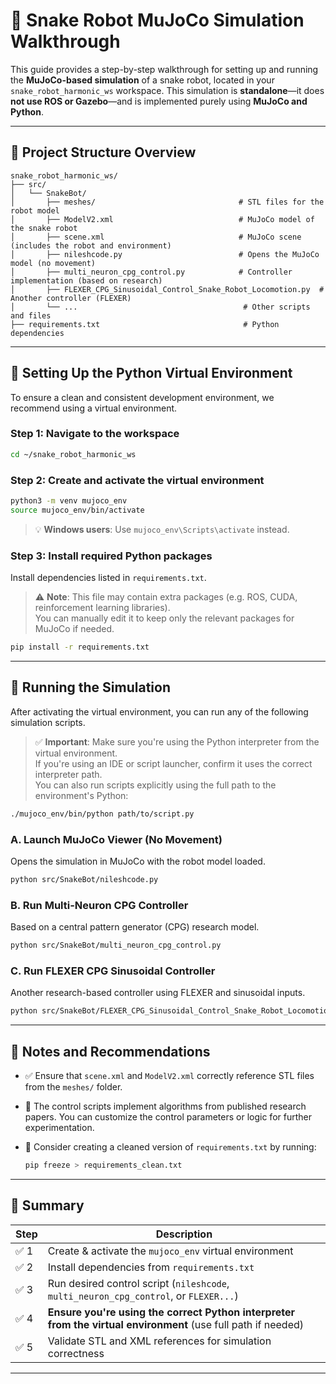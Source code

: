 # 🐍 Snake Robot MuJoCo Simulation Walkthrough

This guide provides a step-by-step walkthrough for setting up and running the **MuJoCo-based simulation** of a snake robot, located in your `snake_robot_harmonic_ws` workspace. This simulation is **standalone**—it does **not use ROS or Gazebo**—and is implemented purely using **MuJoCo and Python**.

---

## 📁 Project Structure Overview

```
snake_robot_harmonic_ws/
├── src/
│   └── SnakeBot/
│       ├── meshes/                                # STL files for the robot model
│       ├── ModelV2.xml                            # MuJoCo model of the snake robot
│       ├── scene.xml                              # MuJoCo scene (includes the robot and environment)
│       ├── nileshcode.py                          # Opens the MuJoCo model (no movement)
│       ├── multi_neuron_cpg_control.py            # Controller implementation (based on research)
│       ├── FLEXER_CPG_Sinusoidal_Control_Snake_Robot_Locomotion.py  # Another controller (FLEXER)
│       └── ...                                     # Other scripts and files
├── requirements.txt                                # Python dependencies
```

---

## 🧪 Setting Up the Python Virtual Environment

To ensure a clean and consistent development environment, we recommend using a virtual environment.

### Step 1: Navigate to the workspace

```bash
cd ~/snake_robot_harmonic_ws
```

### Step 2: Create and activate the virtual environment

```bash
python3 -m venv mujoco_env
source mujoco_env/bin/activate
```

> 💡 **Windows users**: Use `mujoco_env\Scripts\activate` instead.

### Step 3: Install required Python packages

Install dependencies listed in `requirements.txt`.  

> ⚠️ **Note**: This file may contain extra packages (e.g. ROS, CUDA, reinforcement learning libraries).  
> You can manually edit it to keep only the relevant packages for MuJoCo if needed.

```bash
pip install -r requirements.txt
```

---

## 🚀 Running the Simulation

After activating the virtual environment, you can run any of the following simulation scripts.

> ✅ **Important**: Make sure you're using the Python interpreter from the virtual environment.  
> If you're using an IDE or script launcher, confirm it uses the correct interpreter path.  
> You can also run scripts explicitly using the full path to the environment's Python:

```bash
./mujoco_env/bin/python path/to/script.py
```

### A. Launch MuJoCo Viewer (No Movement)

Opens the simulation in MuJoCo with the robot model loaded.

```bash
python src/SnakeBot/nileshcode.py
```

### B. Run Multi-Neuron CPG Controller

Based on a central pattern generator (CPG) research model.

```bash
python src/SnakeBot/multi_neuron_cpg_control.py
```

### C. Run FLEXER CPG Sinusoidal Controller

Another research-based controller using FLEXER and sinusoidal inputs.

```bash
python src/SnakeBot/FLEXER_CPG_Sinusoidal_Control_Snake_Robot_Locomotion.py
```

---

## 🧩 Notes and Recommendations

- ✅ Ensure that `scene.xml` and `ModelV2.xml` correctly reference STL files from the `meshes/` folder.
- 🧠 The control scripts implement algorithms from published research papers. You can customize the control parameters or logic for further experimentation.
- 💾 Consider creating a cleaned version of `requirements.txt` by running:

  ```bash
  pip freeze > requirements_clean.txt
  ```

---

## 📌 Summary

| Step | Description |
|------|-------------|
| ✅ 1 | Create & activate the `mujoco_env` virtual environment |
| ✅ 2 | Install dependencies from `requirements.txt` |
| ✅ 3 | Run desired control script (`nileshcode`, `multi_neuron_cpg_control`, or `FLEXER...`) |
| ✅ 4 | **Ensure you're using the correct Python interpreter from the virtual environment** (use full path if needed) |
| ✅ 5 | Validate STL and XML references for simulation correctness |

---
